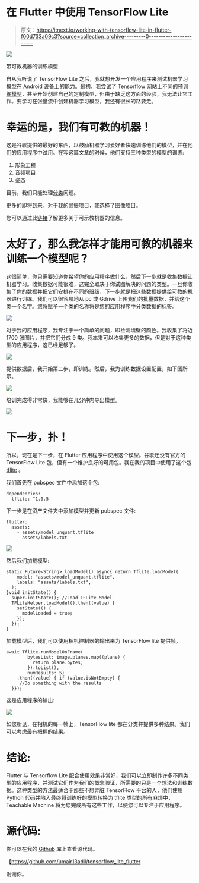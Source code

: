 # 在 Flutter 中使用 TensorFlow Lite

> 原文：<https://itnext.io/working-with-tensorflow-lite-in-flutter-f00d733a09c3?source=collection_archive---------0----------------------->

![](img/7149c58ea5537503419549b92771fe61.png)

带可教机器的训练模型

自从我听说了 TensorFlow Lite 之后，我就想开发一个应用程序来测试机器学习模型在 Android 设备上的能力。最初，我尝试了 Tensorflow 网站上不同的[预训练模型](https://www.tensorflow.org/lite/models)，甚至开始创建自己的定制模型，但由于缺乏这方面的经验，我无法让它工作。要学习在张量流中创建机器学习模型，我还有很长的路要走。

# 幸运的是，我们有可教的机器！

这是谷歌提供的最好的东西，以鼓励机器学习爱好者快速训练他们的模型，并在他们的应用程序中试用。在写这篇文章的时候，他们支持三种类型的模型的训练:

1.  形象工程
2.  音频项目
3.  姿态

目前，我们只能处理[分类](https://www.simplilearn.com/classification-machine-learning-tutorial)问题。

更多的即将到来。对于我的颤振项目，我选择了[图像项目](https://teachablemachine.withgoogle.com/train/image)。

您可以通过此[链接](https://teachablemachine.withgoogle.com/)了解更多关于可示教机器的信息。

# 太好了，那么我怎样才能用可教的机器来训练一个模型呢？

这很简单，你只需要知道你希望你的应用程序做什么，然后下一步就是收集数据让机器学习。收集数据可能很难，这完全取决于你试图解决的问题的类型。一旦你收集了你的数据并把它们安排在不同的班级，下一步就是把这些数据提供给可教的机器进行训练。我们可以很容易地从 pc 或 Gdrive 上传我们的批量数据，并给这个类一个名字。您将赋予一个类的名称将是您的应用程序中分类数据的标签。

![](img/febbb8e67cbec96d6c4f40033c26d783.png)

对于我的应用程序，我专注于一个简单的问题，即检测墙壁的颜色。我收集了将近 1700 张图片，并把它们分成 9 类。我本来可以收集更多的数据，但是对于这种类型的应用程序，这已经足够了。

![](img/a2b58a561f5be7d165d6cc741d69d199.png)

提供数据后，我开始第二步，即训练。然后，我为训练数据设置配置，如下图所示。

![](img/6f7659fdb4efbb23550d034f3f9b2823.png)

培训完成得非常快，我能够在几分钟内导出模型。

![](img/cdcad736f1d05ccb13ff957a2d006998.png)

# 下一步，扑！

所以，现在是下一步，在 Flutter 应用程序中使用这个模型。谷歌还没有官方的 TensorFlow Lite 包，但有一个维护良好的可用包。我在我的项目中使用了这个包 [tflite](https://pub.dev/packages/tflite) 。

我们首先在 pubspec 文件中添加这个包:

```
dependencies:
  tflite: ^1.0.5
```

下一步是在资产文件夹中添加模型并更新 pubspec 文件:

```
flutter:
  assets:
    - assets/model_unquant.tflite
    - assets/labels.txt
```

![](img/fba25f1fc85e4c3abf3e8026ba12e4bb.png)

然后我们加载模型:

```
static Future<String> loadModel() async{ return Tflite.loadModel(
    model: "assets/model_unquant.tflite",
    labels: "assets/labels.txt",
  );
}void initState() {
  super.initState(); //Load TFLite Model
  TFLiteHelper.loadModel().then((value) {
    setState(() {
      modelLoaded = true;
    });
  });
}
```

加载模型后，我们可以使用相机控制器的输出来为 TensorFlow lite 提供帧。

```
await Tflite.runModelOnFrame(
        bytesList: image.planes.map((plane) {
          return plane.bytes;
        }).toList(),
        numResults: 5)
    .then((value) { if (value.isNotEmpty) {
     //Do something with the results
  }});
```

这是应用程序的输出:

![](img/6736d47ec6ee04e1abea80436747e94e.png)

如您所见，在相机的每一帧上，TensorFlow lite 都在分类并提供多种结果。我们可以考虑最有把握的结果。

# 结论:

Flutter 与 Tensorflow Lite 配合使用效果非常好，我们可以立即制作许多不同类型的应用程序，并测试它们作为我们的概念验证，所需要的只是一个想法和训练数据。这种类型的方法最适合于那些不想弄脏 TensorFlow 平台的人，他们使用 Python 代码并陷入最终将训练好的模型转换为 tflite 类型的所有麻烦中，Teachable Machine 将为您完成所有这些工作，以便您可以专注于应用程序。

# 源代码:

你可以在我的 [Github](https://github.com/umair13adil/tensorflow_lite_flutter) 库上查看源代码。

【https://github.com/umair13adil/tensorflow_lite_flutter 

谢谢你。